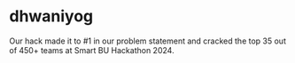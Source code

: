 # dhwaniyog
Our hack made it to #1 in our problem statement and cracked the top 35 out of 450+ teams at Smart BU Hackathon 2024.
